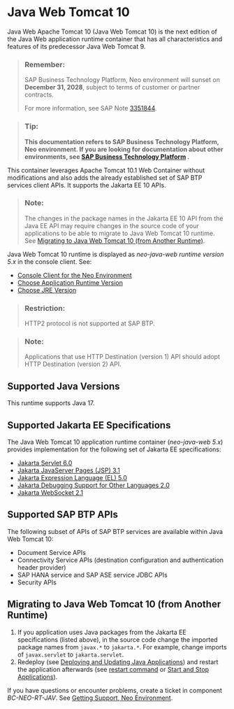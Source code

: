 <!-- loio6ff15923ddd3401db65ee5fde26976eb -->

# Java Web Tomcat 10

Java Web Apache Tomcat 10 \(Java Web Tomcat 10\) is the next edition of the Java Web application runtime container that has all characteristics and features of its predecessor Java Web Tomcat 9.

> ### Remember:  
> SAP Business Technology Platform, Neo environment will sunset on **December 31, 2028**, subject to terms of customer or partner contracts.
> 
> For more information, see SAP Note [3351844](https://me.sap.com/notes/3351844).

> ### Tip:  
> **This documentation refers to SAP Business Technology Platform, Neo environment. If you are looking for documentation about other environments, see [SAP Business Technology Platform](https://help.sap.com/docs/btp/sap-business-technology-platform/sap-business-technology-platform?version=Cloud) .**

This container leverages Apache Tomcat 10.1 Web Container without modifications and also adds the already established set of SAP BTP services client APIs. It supports the Jakarta EE 10 APIs.

> ### Note:  
> The changes in the package names in the Jakarta EE 10 API from the Java EE API may require changes in the source code of your applications to be able to migrate to Java Web Tomcat 10 runtime. See [Migrating to Java Web Tomcat 10 \(from Another Runtime\)](java-web-tomcat-10-6ff1592.md#loio6ff15923ddd3401db65ee5fde26976eb__section_mhk_xkj_srb).

Java Web Tomcat 10 runtime is displayed as *neo-java-web runtime version 5.x* in the console client. See:

-   [Console Client for the Neo Environment](../50-administration-and-ops-neo/console-client-for-the-neo-environment-7613230.md)
-   [Choose Application Runtime Version](../50-administration-and-ops-neo/choose-application-runtime-version-13afe5c.md)
-   [Choose JRE Version](../50-administration-and-ops-neo/choose-jre-version-ee71c1a.md)

> ### Restriction:  
> HTTP2 protocol is not supported at SAP BTP.

> ### Note:  
> Applications that use HTTP Destination \(version 1\) API should adopt HTTP Destination \(version 2\) API.



<a name="loio6ff15923ddd3401db65ee5fde26976eb__section_drv_wtc_srb"/>

## Supported Java Versions

This runtime supports Java 17.



<a name="loio6ff15923ddd3401db65ee5fde26976eb__section_cq4_xtc_srb"/>

## Supported Jakarta EE Specifications

The Java Web Tomcat 10 application runtime container \(*neo-java-web 5.x*\) provides implementation for the following set of Jakarta EE specifications:

-   [Jakarta Servlet 6.0](https://jakarta.ee/specifications/servlet/6.0/)
-   [Jakarta JavaServer Pages \(JSP\) 3.1](https://jakarta.ee/specifications/pages/3.1/)
-   [Jakarta Expression Language \(EL\) 5.0](https://jakarta.ee/specifications/expression-language/5.0/)
-   [Jakarta Debugging Support for Other Languages 2.0](https://jakarta.ee/specifications/debugging/2.0/)
-   [Jakarta WebSocket 2.1](https://jakarta.ee/specifications/websocket/2.1/)



<a name="loio6ff15923ddd3401db65ee5fde26976eb__section_lft_sg3_vcc"/>

## Supported SAP BTP APIs

The following subset of APIs of SAP BTP services are available within Java Web Tomcat 10:

-   Document Service APIs
-   Connectivity Service APIs \(destination configuration and authentication header provider\)
-   SAP HANA service and SAP ASE service JDBC APIs
-   Security APIs



<a name="loio6ff15923ddd3401db65ee5fde26976eb__section_mhk_xkj_srb"/>

## Migrating to Java Web Tomcat 10 \(from Another Runtime\)

1.  If you application uses Java packages from the Jakarta EE specifications \(listed above\), in the source code change the imported package names from `javax.*` to `jakarta.*`. For example, change imports of `javax.servlet` to `jakarta.servlet`.
2.  Redeploy \(see [Deploying and Updating Java Applications](deploying-and-updating-java-applications-e5dfbc6.md)\) and restart the application afterwards \(see [restart command](../50-administration-and-ops-neo/restart-7c0f7a1.md) or [Start and Stop Applications](../50-administration-and-ops-neo/start-and-stop-applications-7612f03.md)\).

If you have questions or encounter problems, create a ticket in component *BC-NEO-RT-JAV*. See [Getting Support, Neo Environment](../70-getting-support-neo/getting-support-neo-environment-fc2bf6a.md).

